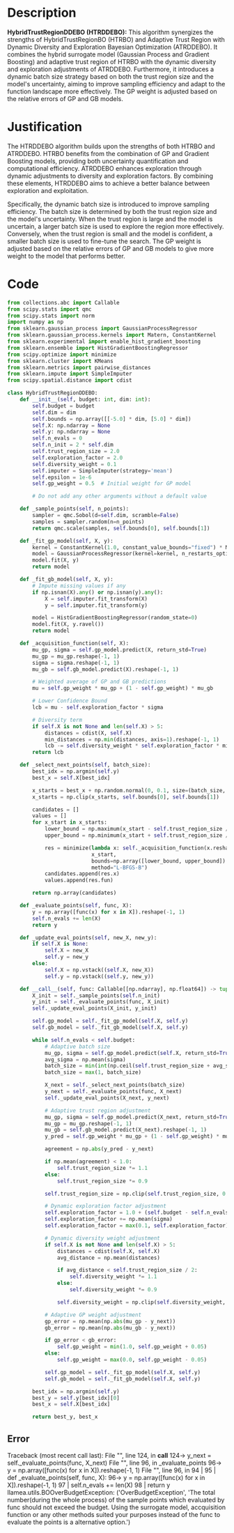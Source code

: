 # Description
**HybridTrustRegionDDEBO (HTRDDEBO):** This algorithm synergizes the strengths of HybridTrustRegionBO (HTRBO) and Adaptive Trust Region with Dynamic Diversity and Exploration Bayesian Optimization (ATRDDEBO). It combines the hybrid surrogate model (Gaussian Process and Gradient Boosting) and adaptive trust region of HTRBO with the dynamic diversity and exploration adjustments of ATRDDEBO. Furthermore, it introduces a dynamic batch size strategy based on both the trust region size and the model's uncertainty, aiming to improve sampling efficiency and adapt to the function landscape more effectively. The GP weight is adjusted based on the relative errors of GP and GB models.

# Justification
The HTRDDEBO algorithm builds upon the strengths of both HTRBO and ATRDDEBO. HTRBO benefits from the combination of GP and Gradient Boosting models, providing both uncertainty quantification and computational efficiency. ATRDDEBO enhances exploration through dynamic adjustments to diversity and exploration factors. By combining these elements, HTRDDEBO aims to achieve a better balance between exploration and exploitation.

Specifically, the dynamic batch size is introduced to improve sampling efficiency. The batch size is determined by both the trust region size and the model's uncertainty. When the trust region is large and the model is uncertain, a larger batch size is used to explore the region more effectively. Conversely, when the trust region is small and the model is confident, a smaller batch size is used to fine-tune the search. The GP weight is adjusted based on the relative errors of GP and GB models to give more weight to the model that performs better.

# Code
```python
from collections.abc import Callable
from scipy.stats import qmc
from scipy.stats import norm
import numpy as np
from sklearn.gaussian_process import GaussianProcessRegressor
from sklearn.gaussian_process.kernels import Matern, ConstantKernel
from sklearn.experimental import enable_hist_gradient_boosting
from sklearn.ensemble import HistGradientBoostingRegressor
from scipy.optimize import minimize
from sklearn.cluster import KMeans
from sklearn.metrics import pairwise_distances
from sklearn.impute import SimpleImputer
from scipy.spatial.distance import cdist

class HybridTrustRegionDDEBO:
    def __init__(self, budget: int, dim: int):
        self.budget = budget
        self.dim = dim
        self.bounds = np.array([[-5.0] * dim, [5.0] * dim])
        self.X: np.ndarray = None
        self.y: np.ndarray = None
        self.n_evals = 0
        self.n_init = 2 * self.dim
        self.trust_region_size = 2.0
        self.exploration_factor = 2.0
        self.diversity_weight = 0.1
        self.imputer = SimpleImputer(strategy='mean')
        self.epsilon = 1e-6
        self.gp_weight = 0.5  # Initial weight for GP model

        # Do not add any other arguments without a default value

    def _sample_points(self, n_points):
        sampler = qmc.Sobol(d=self.dim, scramble=False)
        samples = sampler.random(n=n_points)
        return qmc.scale(samples, self.bounds[0], self.bounds[1])

    def _fit_gp_model(self, X, y):
        kernel = ConstantKernel(1.0, constant_value_bounds="fixed") * Matern(length_scale=1.0, nu=2.5)
        model = GaussianProcessRegressor(kernel=kernel, n_restarts_optimizer=5, alpha=1e-5)
        model.fit(X, y)
        return model

    def _fit_gb_model(self, X, y):
        # Impute missing values if any
        if np.isnan(X).any() or np.isnan(y).any():
            X = self.imputer.fit_transform(X)
            y = self.imputer.fit_transform(y)

        model = HistGradientBoostingRegressor(random_state=0)
        model.fit(X, y.ravel())
        return model

    def _acquisition_function(self, X):
        mu_gp, sigma = self.gp_model.predict(X, return_std=True)
        mu_gp = mu_gp.reshape(-1, 1)
        sigma = sigma.reshape(-1, 1)
        mu_gb = self.gb_model.predict(X).reshape(-1, 1)

        # Weighted average of GP and GB predictions
        mu = self.gp_weight * mu_gp + (1 - self.gp_weight) * mu_gb

        # Lower Confidence Bound
        lcb = mu - self.exploration_factor * sigma

        # Diversity term
        if self.X is not None and len(self.X) > 5:
            distances = cdist(X, self.X)
            min_distances = np.min(distances, axis=1).reshape(-1, 1)
            lcb -= self.diversity_weight * self.exploration_factor * min_distances
        return lcb

    def _select_next_points(self, batch_size):
        best_idx = np.argmin(self.y)
        best_x = self.X[best_idx]

        x_starts = best_x + np.random.normal(0, 0.1, size=(batch_size, self.dim))
        x_starts = np.clip(x_starts, self.bounds[0], self.bounds[1])

        candidates = []
        values = []
        for x_start in x_starts:
            lower_bound = np.maximum(x_start - self.trust_region_size / 2, self.bounds[0])
            upper_bound = np.minimum(x_start + self.trust_region_size / 2, self.bounds[1])

            res = minimize(lambda x: self._acquisition_function(x.reshape(1, -1)),
                           x_start,
                           bounds=np.array([lower_bound, upper_bound]).T,
                           method="L-BFGS-B")
            candidates.append(res.x)
            values.append(res.fun)

        return np.array(candidates)

    def _evaluate_points(self, func, X):
        y = np.array([func(x) for x in X]).reshape(-1, 1)
        self.n_evals += len(X)
        return y

    def _update_eval_points(self, new_X, new_y):
        if self.X is None:
            self.X = new_X
            self.y = new_y
        else:
            self.X = np.vstack((self.X, new_X))
            self.y = np.vstack((self.y, new_y))

    def __call__(self, func: Callable[[np.ndarray], np.float64]) -> tuple[np.float64, np.array]:
        X_init = self._sample_points(self.n_init)
        y_init = self._evaluate_points(func, X_init)
        self._update_eval_points(X_init, y_init)

        self.gp_model = self._fit_gp_model(self.X, self.y)
        self.gb_model = self._fit_gb_model(self.X, self.y)

        while self.n_evals < self.budget:
            # Adaptive batch size
            mu_gp, sigma = self.gp_model.predict(self.X, return_std=True)
            avg_sigma = np.mean(sigma)
            batch_size = min(int(np.ceil(self.trust_region_size + avg_sigma)), 4)
            batch_size = max(1, batch_size)

            X_next = self._select_next_points(batch_size)
            y_next = self._evaluate_points(func, X_next)
            self._update_eval_points(X_next, y_next)

            # Adaptive trust region adjustment
            mu_gp, sigma = self.gp_model.predict(X_next, return_std=True)
            mu_gp = mu_gp.reshape(-1, 1)
            mu_gb = self.gb_model.predict(X_next).reshape(-1, 1)
            y_pred = self.gp_weight * mu_gp + (1 - self.gp_weight) * mu_gb

            agreement = np.abs(y_pred - y_next)

            if np.mean(agreement) < 1.0:
                self.trust_region_size *= 1.1
            else:
                self.trust_region_size *= 0.9

            self.trust_region_size = np.clip(self.trust_region_size, 0.1, 5.0)

            # Dynamic exploration factor adjustment
            self.exploration_factor = 1.0 + (self.budget - self.n_evals) / self.budget
            self.exploration_factor += np.mean(sigma)
            self.exploration_factor = max(0.1, self.exploration_factor)

            # Dynamic diversity weight adjustment
            if self.X is not None and len(self.X) > 5:
                distances = cdist(self.X, self.X)
                avg_distance = np.mean(distances)

                if avg_distance < self.trust_region_size / 2:
                    self.diversity_weight *= 1.1
                else:
                    self.diversity_weight *= 0.9

                self.diversity_weight = np.clip(self.diversity_weight, 0.01, 0.5)

            # Adaptive GP weight adjustment
            gp_error = np.mean(np.abs(mu_gp - y_next))
            gb_error = np.mean(np.abs(mu_gb - y_next))

            if gp_error < gb_error:
                self.gp_weight = min(1.0, self.gp_weight + 0.05)
            else:
                self.gp_weight = max(0.0, self.gp_weight - 0.05)

            self.gp_model = self._fit_gp_model(self.X, self.y)
            self.gb_model = self._fit_gb_model(self.X, self.y)

        best_idx = np.argmin(self.y)
        best_y = self.y[best_idx][0]
        best_x = self.X[best_idx]

        return best_y, best_x
```
## Error
 Traceback (most recent call last):
  File "<HybridTrustRegionDDEBO>", line 124, in __call__
 124->             y_next = self._evaluate_points(func, X_next)
  File "<HybridTrustRegionDDEBO>", line 96, in _evaluate_points
  96->         y = np.array([func(x) for x in X]).reshape(-1, 1)
  File "<HybridTrustRegionDDEBO>", line 96, in <listcomp>
  94 | 
  95 |     def _evaluate_points(self, func, X):
  96->         y = np.array([func(x) for x in X]).reshape(-1, 1)
  97 |         self.n_evals += len(X)
  98 |         return y
llamea.utils.BOOverBudgetException: ('OverBudgetException', 'The total number(during the whole process) of the sample points which evaluated by func should not exceed the budget. Using the surrogate model, accquisition function or any other methods suited your purposes instead of the func to evaluate the points is a alternative option.')
